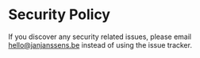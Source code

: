 # Security Policy

If you discover any security related issues, please email hello@janjanssens.be instead of using the issue tracker.
